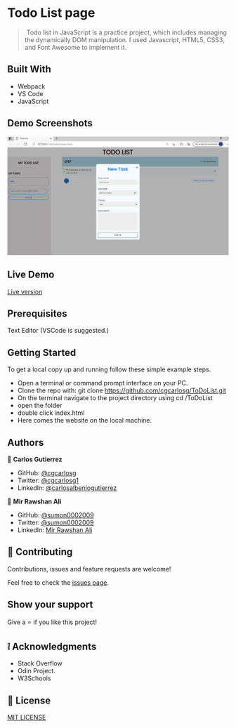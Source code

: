 # Todo List page

>  Todo list in JavaScript is a practice project, which includes managing the dynamically DOM manipulation. I used Javascript, HTML5, CSS3, and Font Awesome to implement it.

## Built With

- Webpack
- VS Code
- JavaScript

## Demo Screenshots

![screenshot](https://github.com/cgcarlosg/ToDoList/blob/Feat/dist/images/screen1.png)

## Live Demo

[Live version](https://cgcarlosg.github.io/ToDoList/.)

## Prerequisites

Text Editor (VSCode is suggested.)

## Getting Started
To get a local copy up and running follow these simple example steps.

- Open a terminal or command prompt interface on your PC.
- Clone the repo with: git clone https://github.com/cgcarlosg/ToDoList.git
- On the terminal navigate to the project directory using cd /ToDoList
- open the folder
- double click index.html
- Here comes the website on the local machine.


## Authors

👤 **Carlos Gutierrez**

- GitHub:  [@cgcarlosg](https://github.com/cgcarlosg)
- Twitter: [@cgcarlosg1](https://twitter.com/cgcarlosg1)
- LinkedIn: [@carlosalbeniogutierrez](www.linkedin.com/in/carlosalbeniogutierrez)

👤 **Mir Rawshan Ali**

- GitHub: [@sumon0002009](https://github.com/sumon0002001)
- Twitter: [@sumon0002009](https://twitter.com/Sumon0002009)
- LinkedIn: [Mir Rawshan Ali](https://www.linkedin.com/in/mir-rawshan-ali-27b6a5198/)


## 🤝 Contributing

Contributions, issues and feature requests are welcome!

Feel free to check the [issues page](https://github.com/cgcarlosg/ToDoList/issues).

## Show your support

Give a ⭐️ if you like this project!

## :grey_exclamation: Acknowledgments

- Stack Overflow
- Odin Project.
- W3Schools

## 📝 License

[MIT LICENSE](LICENSE)
